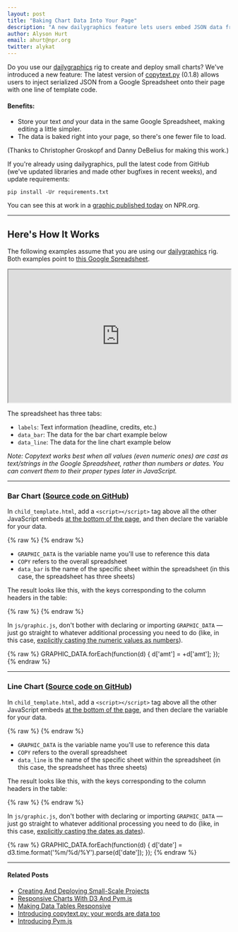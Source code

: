 ```yaml
---
layout: post
title: "Baking Chart Data Into Your Page"
description: "A new dailygraphics feature lets users embed JSON data from a Google Sheets."
author: Alyson Hurt
email: ahurt@npr.org
twitter: alykat
---
```


Do you use our [dailygraphics](http://blog.apps.npr.org/2014/05/27/dailygraphics.html) rig to create and deploy small charts? We've introduced a new feature: The latest version of [copytext.py](https://github.com/nprapps/copytext) (0.1.8) allows users to inject serialized JSON from a Google Spreadsheet onto their page with one line of template code.

#### Benefits:

* Store your text _and_ your data in the same Google Spreadsheet, making editing a little simpler.
* The data is baked right into your page, so there's one fewer file to load.

(Thanks to Christopher Groskopf and Danny DeBelius for making this work.)

If you're already using dailygraphics, pull the latest code from GitHub (we've updated libraries and made other bugfixes in recent weeks), and update requirements:

    pip install -Ur requirements.txt

You can see this at work in a [graphic published today](http://www.npr.org/blogs/parallels/2015/01/28/382173205/where-is-all-that-excess-oil-going#res382183215) on NPR.org.

----------

## Here's How It Works

The following examples assume that you are using our [dailygraphics](http://blog.apps.npr.org/2014/05/27/dailygraphics.html) rig. Both examples point to [this Google Spreadsheet](https://docs.google.com/spreadsheets/d/18HIRf1ZSWbK1od50DiwBbsiBlrp63DuEt4nIImWU5zA/edit?usp=sharing).

<iframe src="https://docs.google.com/spreadsheets/d/18HIRf1ZSWbK1od50DiwBbsiBlrp63DuEt4nIImWU5zA/pubhtml?widget=true&amp;headers=false" style="width: 100%; height: 300px;"></iframe>

The spreadsheet has three tabs:

* ```labels```: Text information (headline, credits, etc.)
* ```data_bar```: The data for the bar chart example below
* ```data_line```: The data for the line chart example below

_Note: Copytext works best when all values (even numeric ones) are cast as text/strings in the Google Spreadsheet, rather than numbers or dates. You can convert them to their proper types later in JavaScript._

----------

### Bar Chart ([Source code on GitHub](https://github.com/nprapps/nprapps.github.com/tree/master/examples/test-json-object-bar/))

<div id="responsive-embed-test-json-object-bar"></div>
<script src="http://apps.npr.org/dailygraphics/graphics/test-json-object-bar/js/lib/pym.js" type="text/javascript"></script>
<script type="text/javascript">
    var pymParentBar = new pym.Parent(
        'responsive-embed-test-json-object-bar',
        'http://apps.npr.org/dailygraphics/graphics/test-json-object-bar/child.html',
        {}
    );
</script>

In ```child_template.html```, add a ```<script></script>``` tag above all the other JavaScript embeds [at the bottom of the page](https://github.com/nprapps/nprapps.github.com/blob/master/examples/test-json-object-bar/child_template.html#L154-L156), and then declare the variable for your data.

{% raw %}
    <script type="text/javascript">
        var GRAPHIC_DATA = {{ COPY.data_bar.json() }};
    </script>
{% endraw %}

* ```GRAPHIC_DATA``` is the variable name you'll use to reference this data
* ```COPY``` refers to the overall spreadsheet
* ```data_bar``` is the name of the specific sheet within the spreadsheet (in this case, the spreadsheet has three sheets)

The result looks like this, with the keys corresponding to the column headers in the table:

{% raw %}
    <script type="text/javascript">
        var GRAPHIC_DATA = [{"label": "Alabama", "amt": "2"}, {"label": "Alaska", "amt": "4"}, {"label": "Arizona", "amt": "6"}, {"label": "Arkansas", "amt": "8"}, {"label": "California", "amt": "10"}, {"label": "Colorado", "amt": "12"}, {"label": "Connecticut", "amt": "14"}];
    </script>
{% endraw %}

In ```js/graphic.js```, don't bother with declaring or importing ```GRAPHIC_DATA``` — just go straight to whatever additional processing you need to do (like, in this case, [explicitly casting the numeric values as numbers](https://github.com/nprapps/nprapps.github.com/blob/master/examples/test-json-object-bar/js/graphic.js#L29-L46)).

{% raw %}
    GRAPHIC_DATA.forEach(function(d) {
        d['amt'] = +d['amt'];
    });
{% endraw %}

----------

### Line Chart ([Source code on GitHub](https://github.com/nprapps/nprapps.github.com/tree/master/examples/test-json-object-line/))

<div id="responsive-embed-test-json-object-line"></div>
<script src="http://apps.npr.org/dailygraphics/graphics/test-json-object-line/js/lib/pym.js" type="text/javascript"></script>
<script type="text/javascript">
    var pymParentLine = new pym.Parent(
        'responsive-embed-test-json-object-line',
        'http://apps.npr.org/dailygraphics/graphics/test-json-object-line/child.html',
        {}
    );
</script>

In ```child_template.html```, add a ```<script></script>``` tag above all the other JavaScript embeds [at the bottom of the page](https://github.com/nprapps/nprapps.github.com/blob/master/examples/test-json-object-line/child_template.html#L136-L138), and then declare the variable for your data.

{% raw %}
    <script type="text/javascript">
        var GRAPHIC_DATA = {{ COPY.data_line.json() }};
    </script>
{% endraw %}

* ```GRAPHIC_DATA``` is the variable name you'll use to reference this data
* ```COPY``` refers to the overall spreadsheet
* ```data_line``` is the name of the specific sheet within the spreadsheet (in this case, the spreadsheet has three sheets)

The result looks like this, with the keys corresponding to the column headers in the table:

{% raw %}
    <script type="text/javascript">
        var GRAPHIC_DATA = [{"date": "1/1/1989", "One": "1.84", "Two": "3.86", "Three": "5.80", "Four": "2.76"}, {"date": "4/1/1989", "One": "1.85", "Two": "3.89", "Three": "5.83", "Four": "2.78"}, {"date": "7/1/1989", "One": "1.87", "Two": "3.93", "Three": "5.89", "Four": "2.81"}, {"date": "10/1/1989", "One": "1.88", "Two": "3.95", "Three": "5.92", "Four": "2.82"} ... [and so on] ...;
    </script>
{% endraw %}

In ```js/graphic.js```, don't bother with declaring or importing ```GRAPHIC_DATA``` — just go straight to whatever additional processing you need to do (like, in this case, [explicitly casting the dates as dates](https://github.com/nprapps/nprapps.github.com/blob/master/examples/test-json-object-line/js/graphic.js#L31-L33)).

{% raw %}
    GRAPHIC_DATA.forEach(function(d) {
        d['date'] = d3.time.format('%m/%d/%Y').parse(d['date']);
    });
{% endraw %}

----------

#### Related Posts

* [Creating And Deploying Small-Scale Projects](http://blog.apps.npr.org/2014/05/27/dailygraphics.html)
* [Responsive Charts With D3 And Pym.js](http://blog.apps.npr.org/2014/05/19/responsive-charts.html)
* [Making Data Tables Responsive](http://blog.apps.npr.org/2014/05/09/responsive-data-tables.html)
* [Introducing copytext.py: your words are data too](http://blog.apps.npr.org/2014/04/21/introducing-copytext-py.html)
* [Introducing Pym.js](https://source.opennews.org/en-US/articles/introducing-pym/)